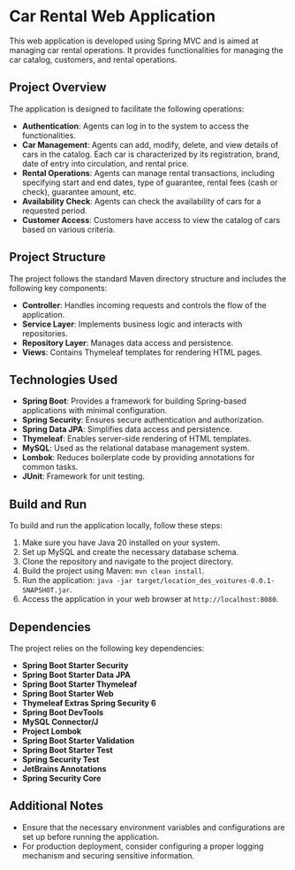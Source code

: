 # Car Rental Web Application

This web application is developed using Spring MVC and is aimed at managing car rental operations. It provides functionalities for managing the car catalog, customers, and rental operations.

## Project Overview

The application is designed to facilitate the following operations:

- **Authentication**: Agents can log in to the system to access the functionalities.
- **Car Management**: Agents can add, modify, delete, and view details of cars in the catalog. Each car is characterized by its registration, brand, date of entry into circulation, and rental price.
- **Rental Operations**: Agents can manage rental transactions, including specifying start and end dates, type of guarantee, rental fees (cash or check), guarantee amount, etc.
- **Availability Check**: Agents can check the availability of cars for a requested period.
- **Customer Access**: Customers have access to view the catalog of cars based on various criteria.

## Project Structure

The project follows the standard Maven directory structure and includes the following key components:

- **Controller**: Handles incoming requests and controls the flow of the application.
- **Service Layer**: Implements business logic and interacts with repositories.
- **Repository Layer**: Manages data access and persistence.
- **Views**: Contains Thymeleaf templates for rendering HTML pages.

## Technologies Used

- **Spring Boot**: Provides a framework for building Spring-based applications with minimal configuration.
- **Spring Security**: Ensures secure authentication and authorization.
- **Spring Data JPA**: Simplifies data access and persistence.
- **Thymeleaf**: Enables server-side rendering of HTML templates.
- **MySQL**: Used as the relational database management system.
- **Lombok**: Reduces boilerplate code by providing annotations for common tasks.
- **JUnit**: Framework for unit testing.

## Build and Run

To build and run the application locally, follow these steps:

1. Make sure you have Java 20 installed on your system.
2. Set up MySQL and create the necessary database schema.
3. Clone the repository and navigate to the project directory.
4. Build the project using Maven: `mvn clean install`.
5. Run the application: `java -jar target/location_des_voitures-0.0.1-SNAPSHOT.jar`.
6. Access the application in your web browser at `http://localhost:8080`.

## Dependencies

The project relies on the following key dependencies:

- **Spring Boot Starter Security**
- **Spring Boot Starter Data JPA**
- **Spring Boot Starter Thymeleaf**
- **Spring Boot Starter Web**
- **Thymeleaf Extras Spring Security 6**
- **Spring Boot DevTools**
- **MySQL Connector/J**
- **Project Lombok**
- **Spring Boot Starter Validation**
- **Spring Boot Starter Test**
- **Spring Security Test**
- **JetBrains Annotations**
- **Spring Security Core**

## Additional Notes

- Ensure that the necessary environment variables and configurations are set up before running the application.
- For production deployment, consider configuring a proper logging mechanism and securing sensitive information.
